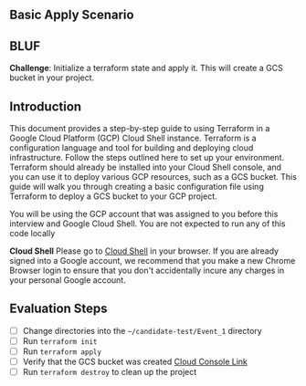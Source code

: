 ## Basic Apply Scenario

## BLUF

**Challenge**: Initialize a terraform state and apply it. This will create a GCS bucket in your project.

## Introduction
This document provides a step-by-step guide to using Terraform in a Google Cloud Platform (GCP) Cloud Shell instance. Terraform is a configuration language and tool for building and deploying cloud infrastructure.  Follow the steps outlined here to set up your environment. Terraform should already be installed into your Cloud Shell console, and you can use it to deploy various GCP resources, such as a GCS bucket. This guide will walk you through creating a basic configuration file using Terraform to deploy a GCS bucket to your GCP project.

You will be using the GCP account that was assigned to you before this interview and Google Cloud Shell. You are not expected to run any of this code locally

**Cloud Shell**
Please go to [Cloud Shell](https://shell.cloud.google.com/?hl=en_US&fromcloudshell=true&show=terminal) in your browser. If you are already signed into a Google account, we recommend that you make a new Chrome Browser login to ensure that you don't accidentally incure any charges in your personal Google account.

## Evaluation Steps

- [ ] Change directories into the `~/candidate-test/Event_1` directory
- [ ] Run `terraform init`
- [ ] Run `terraform apply`
- [ ] Verify that the GCS bucket was created [Cloud Console Link](https://console.cloud.google.com/storage/browser)
- [ ] Run `terraform destroy` to clean up the project
